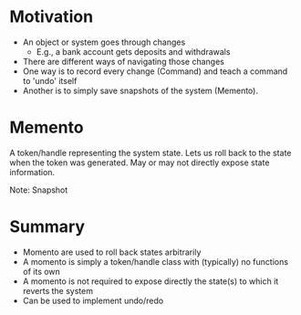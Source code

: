 # Motivation

- An object or system goes through changes
  - E.g., a bank account gets deposits and withdrawals
- There are different ways of navigating those changes
- One way is to record every change (Command) and teach a command to 'undo' itself
- Another is to simply save snapshots of the system (Memento).

# Memento

A token/handle representing the system state. Lets us roll back to the state when the token was generated. May or may not directly expose state information.

Note: Snapshot

# Summary

- Momento are used to roll back states arbitrarily
- A momento is simply a token/handle class with (typically) no functions of its own
- A momento is not required to expose directly the state(s) to which it reverts the system
- Can be used to implement undo/redo
